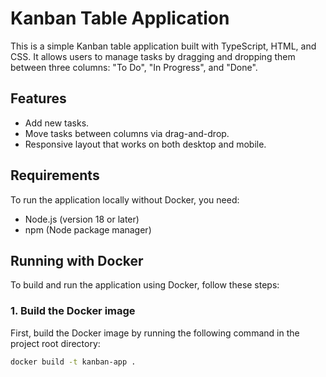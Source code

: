 # Kanban Table Application

This is a simple Kanban table application built with TypeScript, HTML, and CSS. It allows users to manage tasks by dragging and dropping them between three columns: "To Do", "In Progress", and "Done".

## Features
- Add new tasks.
- Move tasks between columns via drag-and-drop.
- Responsive layout that works on both desktop and mobile.

## Requirements

To run the application locally without Docker, you need:
- Node.js (version 18 or later)
- npm (Node package manager)

## Running with Docker

To build and run the application using Docker, follow these steps:

### 1. Build the Docker image

First, build the Docker image by running the following command in the project root directory:

```bash
docker build -t kanban-app .
